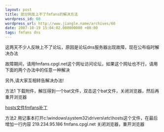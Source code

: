 ```yaml
---
layout: post
title: 部分网友上不了fmfans的解决方法
wordpress_id: 60
wordpress_url: http://www.jiangle.name/archives/60
date: 2007-10-19 15:04:02.000000000 +08:00
tags: fmfans dns
---
```

这两天不少人反映上不了论坛，原因是论坛dns服务器出现故障，现在公布临时解决办法

故障期间，请用fmfans.cpgl.net这个网址访问论坛，如果这个网址也不行，请用下面的两个办法中的任意一种解决

另外,请大家互相转告解决办法!

方法1
下载附件，解压得到一个bat文件，双击这个bat文件，关闭浏览器，然后再重开浏览器

<a href="http://www.jiangle.name/wp-content/uploads/2007/10/20071019_c0b60b55a80338fb0b2dkhojcspb7waa.zip" title="hosts文件fmfans补丁">hosts文件fmfans补丁</a>

方法2
用记事本打开c:\windows\system32\drivers\etc\hosts这个文件，在最后增加一行内容
219.234.95.186 fmfans.cpgl.net
关闭浏览器，重开浏览器
